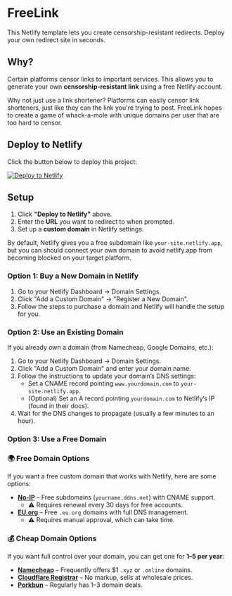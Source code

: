 # FreeLink

This Netlify template lets you create censorship-resistant redirects. Deploy your own redirect site in seconds.

## Why?

Certain platforms censor links to important services. This allows you to generate your own **censorship-resistant link** using a free Netlify account.

Why not just use a link shortener? Platforms can easily censor link shorteners, just like they can the link you're trying to post. FreeLink hopes to create a game of whack-a-mole with unique domains per user that are too hard to censor.

## Deploy to Netlify

Click the button below to deploy this project:

[![Deploy to Netlify](https://www.netlify.com/img/deploy/button.svg)](https://app.netlify.com/start/deploy?repository=https://github.com/kevinl95/FreeLink)

## Setup

1. Click **"Deploy to Netlify"** above.
2. Enter the **URL** you want to redirect to when prompted.
3. Set up a **custom domain** in Netlify settings.

By default, Netlify gives you a free subdomain like `your-site.netlify.app`, but you can should connect your own domain to avoid netlify.app from becoming blocked on your target platform.

### Option 1: Buy a New Domain in Netlify

1. Go to your Netlify Dashboard → Domain Settings.
2. Click "Add a Custom Domain" → "Register a New Domain".
3. Follow the steps to purchase a domain and Netlify will handle the setup for you.

### Option 2: Use an Existing Domain

If you already own a domain (from Namecheap, Google Domains, etc.):

1. Go to your Netlify Dashboard → Domain Settings.
2. Click "Add a Custom Domain" and enter your domain name.
3. Follow the instructions to update your domain’s DNS settings:
    - Set a CNAME record pointing `www.yourdomain.com` to `your-site.netlify.app`.
    - (Optional) Set an A record pointing `yourdomain.com` to Netlify’s IP (found in their docs).
4. Wait for the DNS changes to propagate (usually a few minutes to an hour).

### Option 3: Use a Free Domain

### 🌍 Free Domain Options  
If you want a free custom domain that works with Netlify, here are some options:  

- **[No-IP](https://www.noip.com/)** – Free subdomains (`yourname.ddns.net`) with CNAME support.  
  - ⚠️ Requires renewal every 30 days for free accounts.
- **[EU.org](https://nic.eu.org/)** – Free `.eu.org` domains with full DNS management.  
  - ⚠️ Requires manual approval, which can take time.  

### 💰 Cheap Domain Options  
If you want full control over your domain, you can get one for **$1–$5 per year**:  

- **[Namecheap](https://www.namecheap.com/)** – Frequently offers $1 `.xyz` or `.online` domains.  
- **[Cloudflare Registrar](https://www.cloudflare.com/products/registrar/)** – No markup, sells at wholesale prices.  
- **[Porkbun](https://porkbun.com/)** – Regularly has $1–$3 domain deals.  

